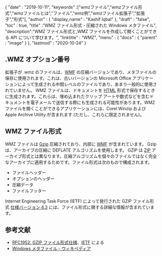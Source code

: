 {
  "date" : "2019-10-11",
  "keywords" :["wmzファイル","wmzファイル形式","wmzファイルとは","ファイル","wmz例","wmzファイル拡張子","拡張子","形式"],
  "author" : {
    "display_name" : "Kashif Iqbal"
},
  "draft" : "false",
  "toc" : true,
  "title" :"WMZ ファイル形式 - 圧縮された Windows メタファイル",
  "description":"WMZ ファイル形式と,WMZ ファイルを作成して開くことができる API について学びます。",
  "linktitle" : "WMZ",
  "menu" : {
    "docs" : {
      "parent" : "image"
}
},
  "lastmod" : "2020-10-24"
}

## .WMZ オプション番号

拡張子が .wmz のファイルは、[WMF](/image/wmf/) の圧縮バージョンであり、メタファイルの保存に使用されます。これは、古いバージョンの Microsoft Office アプリケーションによって生成される中間レベルのファイルであり、あまり一般的に使用されていません。 WMZ ファイルは、ドキュメントを [HTML](/web/html/) 形式で保存するときに生成されます。これらは、埋め込まれたクリップ アートや数式などを含むドキュメントを電子メールで送信する際にも生成される可能性があります。WMZ ファイルを開くことができるアプリケーションには、Corel Winzip および Apple Archive Utility が含まれます (ただし、これらに限定されません)。

## WMZ ファイル形式

WMZ ファイルは [Gzip](/compression/gz/) 圧縮されており、内部に [WMF](/image/WMF/) が含まれています。 Gzip は、アーカイブの圧縮に DEFLATE アルゴリズムを使用します。 GZIP は [ZIP](/compression/zip/) アーカイブ形式とは異なります。圧縮アルゴリズムを個々のファイルではなく完全なアーカイブに適用するためです。ファイル形式は次のもので構成されます。

* ファイルヘッダー
* オプションのヘッダー
* 圧縮データ
* ファイルフッター

Internet Engineering Task Force (IETF) によって発行された GZIP ファイル形式 [仕様バージョン 4.3](https://datatracker.ietf.org/doc/html/rfc1952) には、ファイル形式に関する詳細な情報が含まれています。

## 参考文献

* [RFC1952: GZIP ファイル形式仕様](https://datatracker.ietf.org/doc/html/rfc1952)、[IETF](https://www.ietf.org) による
* [Windows メタファイル - ウィキペディア](https://en.wikipedia.org/wiki/Windows_Metafile)

